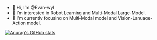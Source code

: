 - 👋 Hi, I’m @Evan-wyl
- 👀 I’m interested in Robot Learning and Multi-Modal Large-Model.
- 🌱 I'm currently focusing on Multi-Modal model and Vision-Lanuage-Action model.

 [![Anurag's GitHub stats](https://github-readme-stats.vercel.app/api?username=Evan-wyl)](https://github.com/anuraghazra/github-readme-stats)
 
<!---
Evan-wyl/Evan-wyl is a ✨ special ✨ repository because its `README.md` (this file) appears on your GitHub profile.
You can click the Preview link to take a look at your changes.
--->
